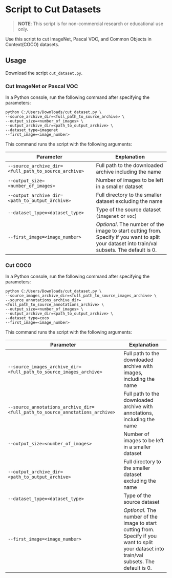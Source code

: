 # Script to Cut Datasets

> **NOTE**: This script is for non-commercial research or educational use only.

Use this script to cut ImageNet, Pascal VOC, and Common Objects in Context(COCO) datasets.

## Usage 

Download the script `cut_dataset.py`.

### Cut ImageNet or Pascal VOC

In a Python console, run the following command after specifying the parameters:

```
python C:/Users/Downloads/cut_dataset.py \
--source_archive_dir=<full_path_to_source_archive> \
--output_size=<number_of_images> \
--output_archive_dir=<path_to_output_archive> \
--dataset_type=imagenet
--first_image=<image_number>
```
This command runs the script with the following arguments:

Parameter  |  Explanation
--|--
`--source_archive_dir=<full_path_to_source_archive>`  |  Full path to the downloaded archive including the name
`--output_size=<number_of_images>` |  Number of images to be left in a smaller dataset
`--output_archive_dir=<path_to_output_archive>` | Full directory to the smaller dataset excluding the name
`--dataset_type=<dataset_type>`| Type of the source dataset (`imagenet` or `voc`)
`--first_image=<image_number>`| *Optional*. The number of the image to start cutting from. Specify if you want to split your dataset into train/val subsets. The default is 0.

### Cut COCO

In a Python console, run the following command after specifying the parameters:

```
python C:/Users/Downloads/cut_dataset.py \
--source_images_archive_dir=<full_path_to_source_images_archive> \
--source_annotations_archive_dir=<full_path_to_source_annotations_archive> \
--output_size=<number_of_images> \
--output_archive_dir=<path_to_output_archive> \
--dataset_type=coco
--first_image=<image_number>
```
This command runs the script with the following arguments:

Parameter  |  Explanation
--|--
`--source_images_archive_dir=<full_path_to_source_images_archive>` |  Full path to the downloaded archive with images, including the name
`--source_annotations_archive_dir=<full_path_to_source_annotations_archive>` |  Full path to the downloaded archive with annotations, including the name
`--output_size=<number_of_images>` |  Number of images to be left in a smaller dataset
`--output_archive_dir=<path_to_output_archive>` | Full directory to the smaller dataset excluding the name
`--dataset_type=<dataset_type>`| Type of the source dataset
`--first_image=<image_number>`| *Optional*. The number of the image to start cutting from. Specify if you want to split your dataset into train/val subsets. The default is 0.